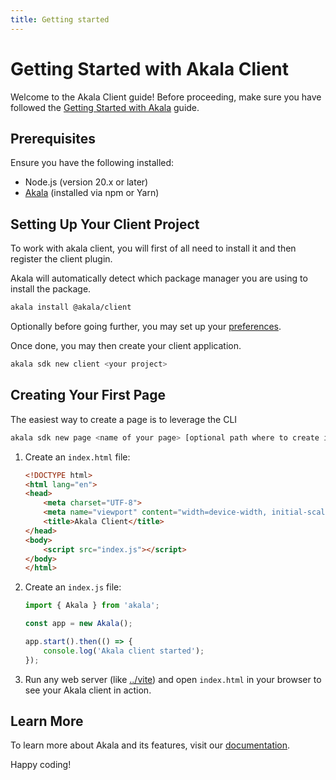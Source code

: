 ```yaml
---
title: Getting started
---
```


# Getting Started with Akala Client

Welcome to the Akala Client guide! Before proceeding, make sure you have followed the [Getting Started with Akala](../getting-started) guide.

## Prerequisites

Ensure you have the following installed:

- Node.js (version 20.x or later)
- [Akala](../getting-started) (installed via npm or Yarn)

## Setting Up Your Client Project

To work with akala client, you will first of all need to install it and then register the client plugin.

Akala will automatically detect which package manager you are using to install the package.

```bash
akala install @akala/client
```

Optionally before going further, you may set up your [preferences](preferences).

Once done, you may then create your client application.

```bash
akala sdk new client <your project>
```

## Creating Your First Page

The easiest way to create a page is to leverage the CLI

```bash
akala sdk new page <name of your page> [optional path where to create it]
```

1. Create an `index.html` file:

    ```html
    <!DOCTYPE html>
    <html lang="en">
    <head>
        <meta charset="UTF-8">
        <meta name="viewport" content="width=device-width, initial-scale=1.0">
        <title>Akala Client</title>
    </head>
    <body>
        <script src="index.js"></script>
    </body>
    </html>
    ```

2. Create an `index.js` file:

    ```javascript
    import { Akala } from 'akala';

    const app = new Akala();

    app.start().then(() => {
        console.log('Akala client started');
    });
    ```

3. Run any web server (like [../vite](vite)) and open `index.html` in your browser to see your Akala client in action.



## Learn More

To learn more about Akala and its features, visit our [documentation](https://akala.js.org/).

Happy coding!
